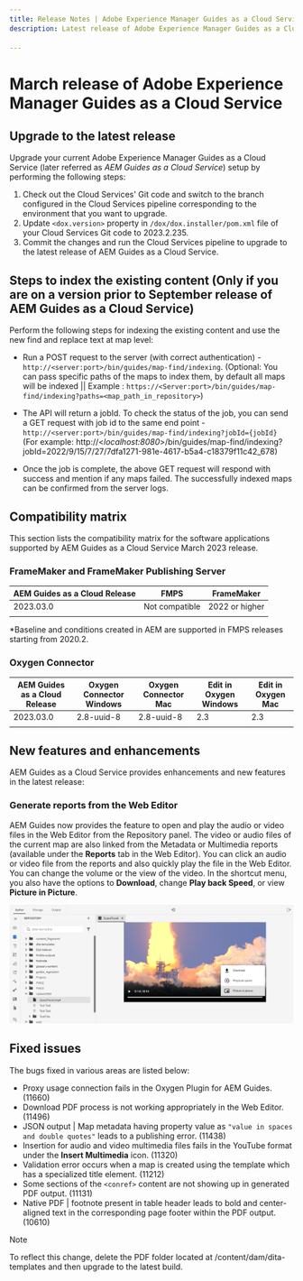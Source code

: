 ```yaml
---
title: Release Notes | Adobe Experience Manager Guides as a Cloud Service, March 2023 release
description: Latest release of Adobe Experience Manager Guides as a Cloud Service

---
```

# March release of Adobe Experience Manager Guides as a Cloud Service 

## Upgrade to the latest release

Upgrade your current Adobe Experience Manager Guides as a Cloud Service (later referred as *AEM Guides as a Cloud Service*) setup by performing the following steps:
1. Check out the Cloud Services' Git code and switch to the branch configured in the Cloud Services pipeline corresponding to the environment that you want to upgrade.
2. Update `<dox.version>` property in `/dox/dox.installer/pom.xml` file of your Cloud Services Git code to 2023.2.235.
3. Commit the changes and run the Cloud Services pipeline to upgrade to the latest release of AEM Guides as a Cloud Service.

## Steps to index the existing content (Only if you are on a version prior to September release of AEM Guides as a Cloud Service)

Perform the following steps for indexing the existing content and use the new find and replace text at map level:

* Run a POST request to the server (with correct authentication) - `http://<server:port>/bin/guides/map-find/indexing`.
(Optional: You can pass specific paths of the maps to index them, by default all maps will be indexed || Example : `https://<Server:port>/bin/guides/map-find/indexing?paths=<map_path_in_repository>`)

* The API will return a jobId. To check the status of the job, you can send a GET request with job id to the same end point - `http://<server:port>/bin/guides/map-find/indexing?jobId={jobId}`
(For example: http://<_localhost:8080_>/bin/guides/map-find/indexing?jobId=2022/9/15/7/27/7dfa1271-981e-4617-b5a4-c18379f11c42_678)

* Once the job is complete, the above GET request will respond with success and mention if any maps failed. The successfully indexed maps can be confirmed from the server logs.

## Compatibility matrix

This section lists the compatibility matrix for the software applications supported by AEM Guides as a Cloud Service March 2023 release. 

### FrameMaker and FrameMaker Publishing Server

| AEM Guides as a Cloud Release| FMPS | FrameMaker |
| --- | --- | --- |
| 2023.03.0 | Not compatible | 2022 or higher |
| | | |

*Baseline and conditions created in AEM are supported in FMPS releases starting from 2020.2.

### Oxygen Connector

| AEM Guides as a Cloud Release | Oxygen Connector Windows | Oxygen Connector Mac | Edit in Oxygen Windows | Edit in Oxygen Mac | 
| --- | --- | --- | --- | --- |
| 2023.03.0| 2.8-uuid-8 | 2.8-uuid-8 | 2.3 | 2.3 | 
|  |  |  |  |


## New features and enhancements

AEM Guides as a Cloud Service provides enhancements and new features in the latest release:

### Generate reports from the Web Editor

AEM Guides now provides the feature to open and play the audio or video files in the Web Editor from the Repository panel. The video or audio files of the current map are also linked from the Metadata or Multimedia reports (available under the **Reports** tab in the Web Editor). You can click an audio or video file from the reports and also quickly play the file in the Web Editor. You can change the volume or the view of the video. In the shortcut menu, you  also have the options to **Download**, change **Play back Speed**, or view **Picture in Picture**.

<img  src ="assets/video-web-editor.png" alt="play video" width=600>


## Fixed issues

The bugs fixed in various areas are listed below:

* Proxy usage connection fails in the Oxygen Plugin for
AEM Guides. (11660)
* Download PDF process is not working appropriately in the Web Editor. (11496)
* JSON output | Map metadata having property value as `"value in spaces and double quotes"` leads to a publishing error. (11438)
*  Insertion for audio and video multimedia files fails in the YouTube format under the **Insert Multimedia** icon. (11320)
* Validation error occurs when a map is created using the  template which has a specialized title element. (11212)
* Some sections of the `<conref>` content are not showing up in generated PDF output. (11131) 
* Native PDF | footnote present in table header leads to bold and center-aligned text in the corresponding page footer within the PDF output. (10610) 
>[!NOTE]
>
>To reflect this change, delete the PDF folder located at /content/dam/dita-templates and then upgrade to the latest build.

